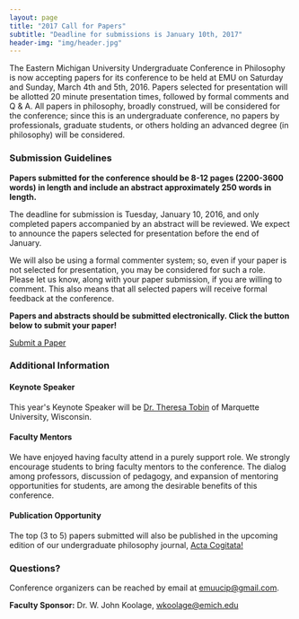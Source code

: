 ```yaml
---
layout: page
title: "2017 Call for Papers"
subtitle: "Deadline for submissions is January 10th, 2017"
header-img: "img/header.jpg"
---
```


<div class="container">
  <div class="col-md-8 col-md-offset-2 cfp-page">
    <p class="text-justify">The Eastern Michigan University Undergraduate Conference in Philosophy is now accepting papers
for its conference to be held at EMU on Saturday and Sunday, March 4th and 5th, 2016.  Papers selected for presentation will be allotted 20 minute presentation times, followed by formal comments and Q & A.  All papers in philosophy, broadly construed, will be considered for the conference; since this is an undergraduate conference, no papers by professionals, graduate students, or others holding an advanced degree (in philosophy) will be considered.</p>
    <h3 class="text-center">Submission Guidelines</h3>
    <p class="text-justify"><b>Papers submitted for the conference should be 8-12 pages (2200-3600 words) in length and include an abstract approximately 250 words in length.</b></p>
    <p class="text-justify">The deadline for submission is Tuesday, January 10, 2016, and only completed papers accompanied by an abstract will be reviewed. We expect to announce the papers selected for presentation before the end of January.</p>
    <p class="text-justify">We will also be using a formal commenter system; so, even if your paper is not selected for presentation, you may be considered for such a role.  Please let us know, along with your paper submission, if you are willing to comment.  This also means that all selected papers will receive formal feedback at the conference.</p>
    <p class="text-justify"><b>Papers and abstracts should be submitted electronically. Click the button below to submit your paper!</b></p>
    <div class="text-center">
      <a class="btn btn-primary cfp" href="https://goo.gl/forms/xQAMbifOKAlYHveA3" role="button">Submit a Paper</a>
    </div>
    <h3 class="text-center">Additional Information</h3>
    <h4 class="text-center">Keynote Speaker</h4>
    <p class="text-justify">This year's Keynote Speaker will be <a href="http://www.marquette.edu/phil/faculty_tobin.shtml">Dr. Theresa Tobin</a> of Marquette University, Wisconsin.</p>
    <h4 class="text-center">Faculty Mentors</h4>
    <p class="text-justify">We have enjoyed having faculty attend in a purely support role.  We strongly encourage students to bring faculty mentors to the conference.  The dialog among professors, discussion of pedagogy, and expansion of mentoring opportunities for students, are among the desirable benefits of this conference.</p>
    <h4 class="text-center">Publication Opportunity</h4>
    <p class="text-justify">The top (3 to 5) papers submitted will also be published in the upcoming edition of our undergraduate philosophy journal, <a href="{{ site.baseurl }}/journal/">Acta Cogitata!</a></p>
    <h3 class="text-center">Questions?</h3>
    <p class="text-justify">Conference organizers can be reached by email at <a href="mailto:emuucip@gmail.com">emuucip@gmail.com</a>.</p>
    <p class="text-justify"><b>Faculty Sponsor:</b> Dr. W. John Koolage, <a href="mailto:wkoolage@emich.edu">wkoolage@emich.edu</a></p>
  </div>
</div>
